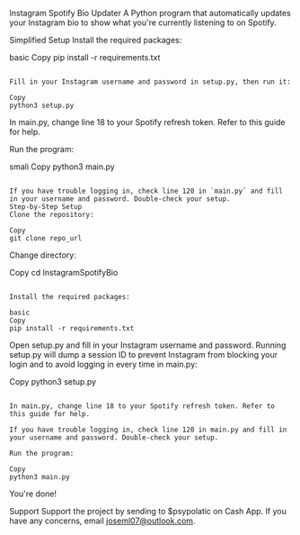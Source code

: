 Instagram Spotify Bio Updater
A Python program that automatically updates your Instagram bio to show what you're currently listening to on Spotify.

Simplified Setup
Install the required packages:

basic
Copy
pip install -r requirements.txt
```

Fill in your Instagram username and password in setup.py, then run it:

Copy
python3 setup.py
```

In main.py, change line 18 to your Spotify refresh token. Refer to this guide for help.

Run the program:

smali
Copy
python3 main.py
```

If you have trouble logging in, check line 120 in `main.py` and fill in your username and password. Double-check your setup.
Step-by-Step Setup
Clone the repository:

Copy
git clone repo_url
```

Change directory:

Copy
cd InstagramSpotifyBio
```

Install the required packages:

basic
Copy
pip install -r requirements.txt
```

Open setup.py and fill in your Instagram username and password. Running setup.py will dump a session ID to prevent Instagram from blocking your login and to avoid logging in every time in main.py:

Copy
python3 setup.py
```

In main.py, change line 18 to your Spotify refresh token. Refer to this guide for help.

If you have trouble logging in, check line 120 in main.py and fill in your username and password. Double-check your setup.

Run the program:

Copy
python3 main.py
```

You're done!

Support
Support the project by sending to $psypolatic on Cash App. If you have any concerns, email joseml07@outlook.com.
